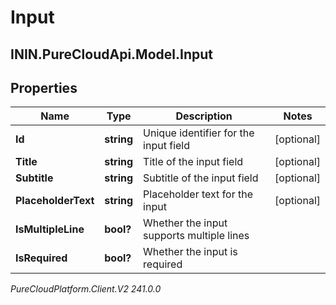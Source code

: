# Input

## ININ.PureCloudApi.Model.Input

## Properties

|Name | Type | Description | Notes|
|------------ | ------------- | ------------- | -------------|
| **Id** | **string** | Unique identifier for the input field | [optional] |
| **Title** | **string** | Title of the input field | [optional] |
| **Subtitle** | **string** | Subtitle of the input field | [optional] |
| **PlaceholderText** | **string** | Placeholder text for the input | [optional] |
| **IsMultipleLine** | **bool?** | Whether the input supports multiple lines | |
| **IsRequired** | **bool?** | Whether the input is required | |



_PureCloudPlatform.Client.V2 241.0.0_
